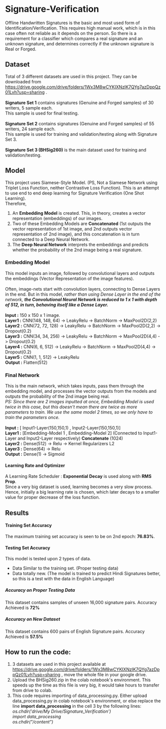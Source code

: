 # Signature-Verification
Offline Handwritten Signatures is the basic and most used form of Identification/Verification. This requires high manual work, which is in this case often not reliable as it depends on the person. So there is a requirement for a classifier which compares a real signature and an unknown signature, and determines correctly if the unknown signature is Real or Forged.

## Dataset
Total of 3 different datasets are used in this project. They can be downloaded from https://drive.google.com/drive/folders/1Wx3M8wCYKIXNzIK7QYg7azDppQz01Lvh?usp=sharing . <br><br>
**Signature Set 1** contains signatures (Genuine and Forged samples) of 30 writers, 5 sample each. <br>
This sample is used for final testing. <br><br>
**Signature Set 2** contains signatures (Genuine and Forged samples) of 55 writers, 24 sample each. <br>
This sample is used for training and validation/testing along with Signature Set 3.<br><br>
**Signature Set 3 (BHSig260)** is the main dataset used for training and validation/testing.

## Model
This project uses Siamese-Style Model. (PS, Not a Siamese Network using Triplet Loss Function, neither Contrastive Loss Function).
This is an attempt to use end to end deep learning for Signature Verification (One Shot Learning). <br> 
Therefore,
1) An **Embedding Model** is created. This, in theory, creates a vector representation (embeddings) of our images. <br>
2) Two of these Embedding Models are **Concatenated** (1st outputs the vector representation of 1st image, and 2nd outputs vector representation of 2nd image), and this concatenation is in turn connected to a Deep Neural Network. <br>
3) The **Deep Neural Network** interprets the embeddings and predicts whether the probability of the 2nd image being a real signature.

### Embedding Model
This model inputs an image, followed by convolutional layers and outputs the embeddings (Vector Representation of the image features). <br> <br>
Often, image-nets start with convolution layers, connecting to Dense Layers in the end. But in this model, *rather than using Dense Layer in the end of the network, **the Convolutional Neural Network is reduced to 1 x 1 with depth of 512, in turn, behaving itself like a Dense Layer.***<br> <br> 
**Input  :** 150 x 150 x 1 image.<br>
**Layer1 :** CNN(148, 148, 64) -> LeakyRelu -> BatchNorm -> MaxPool2D(2,2)<br>
**Layer2 :** CNN(72, 72, 128) -> LeakyRelu -> BatchNorm -> MaxPool2D(2,2) -> Dropout(0.2) <br>
**Layer3 :** CNN(34, 34, 256) -> LeakyRelu -> BatchNorm -> MaxPool2D(4,4) -> Dropout(0.2) <br>
**Layer4 :** CNN(6, 6, 512) -> LeakyRelu -> BatchNorm -> MaxPool2D(4,4) -> Dropout(0.2) <br>
**Layer5 :** CNN(1, 1, 512) -> LeakyRelu <br>
**Output :** Flatten(512)

### Final Network
This is the main network, which takes inputs, pass them through the embedding model, and processes the vector outputs from the models and outputs the probability of the 2nd image being real.<br>
*PS: Since there are 2 images inputted at once, Embedding Model is used twice in this case, but this doesn't mean there are twice as more parameters to train. We use the same model 2 times, so we only have to train the parameters once.*<br><br>
**Input  :** [ Input1-Layer(150,150,1) , Input2-Layer(150,150,1)] <br>
**Layer1 :** [Embedding-Model 1 , Embedding-Model 2] (Connected to Input1-Layer and Input2-Layer respectively)
**Concatenate** (1024) <br>
**Layer2 :** Dense(512) -> Relu -> Kernel Regularizers L2<br>
**Layer3 :** Dense(64) -> Relu <br>
**Output :** Dense(1) -> Sigmoid

#### Learning Rate and Optimizer
A Learning Rate Scheduler : **Exponential Decay** is used along with **RMS Prop**. <br>
Since a very big dataset is used, learning becomes a very slow process. Hence, initially a big learning rate is chosen, which later decays to a smaller value for proper decrease of the loss function.

## Results
#### Training Set Accuracy
The maximum training set accuracy is seen to be on 2nd epoch: **76.83%**.

#### Testing Set Accuracy
This model is tested upon 2 types of data.
* Data Similar to the training set. (Proper testing data)
* Data totally new. (The model is trained to predict Hindi Signatures better, so this is a test with the data in English Language)
##### Accuracy on Proper Testing Data
This dataset contains samples of unseen 16,000 signature pairs. Accuracy Achieved is **72%**
##### Accuracy on New Dataset
This dataset contains 600 pairs of English Signature pairs. Accuracy Achieved is **57.5%**

## How to run the code:
1) 3 datasets are used in this project available at https://drive.google.com/drive/folders/1Wx3M8wCYKIXNzIK7QYg7azDppQz01Lvh?usp=sharing , move the whole file in your google drive. <br>
2) Upload the BHSig260.zip in the colab notebook's environment. This speeds up the time as this file is very big, it would take hours to transfer from drive to colab. <br>
3) This code requires importing of data_processing.py. Either upload data_processing.py in colab notebook's environment, or else replace the line **import data_processing** in the cell 3 by the following lines: <br> *os.chdir('drive/My Drive/Signature_Verification')* <br>
*import data_processing* <br>
*os.chdir("/content")* <br>


